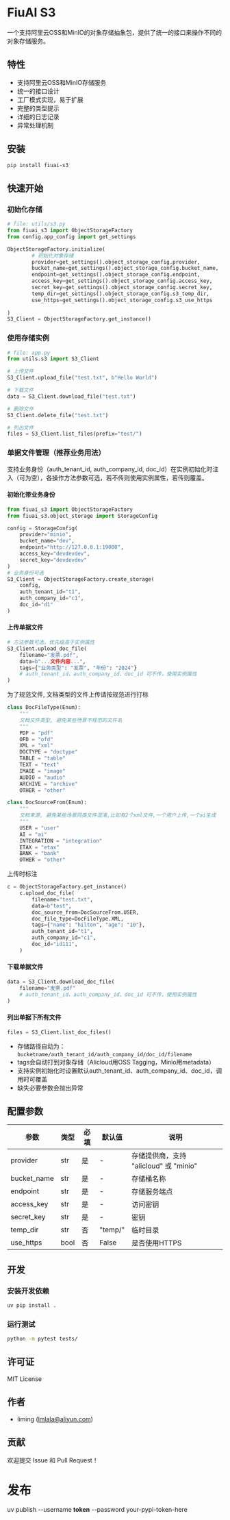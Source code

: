 # FiuAI S3

一个支持阿里云OSS和MinIO的对象存储抽象包，提供了统一的接口来操作不同的对象存储服务。

## 特性

- 支持阿里云OSS和MinIO存储服务
- 统一的接口设计
- 工厂模式实现，易于扩展
- 完整的类型提示
- 详细的日志记录
- 异常处理机制

## 安装

```bash
pip install fiuai-s3
```

## 快速开始

### 初始化存储

```python
# file: utils/s3.py
from fiuai_s3 import ObjectStorageFactory
from config.app_config import get_settings

ObjectStorageFactory.initialize(
        # 初始化对象存储
        provider=get_settings().object_storage_config.provider,
        bucket_name=get_settings().object_storage_config.bucket_name,
        endpoint=get_settings().object_storage_config.endpoint,
        access_key=get_settings().object_storage_config.access_key,
        secret_key=get_settings().object_storage_config.secret_key,
        temp_dir=get_settings().object_storage_config.s3_temp_dir,
        use_https=get_settings().object_storage_config.s3_use_https
    
)
S3_Client = ObjectStorageFactory.get_instance()

```


### 使用存储实例

```python
# file: app.py
from utils.s3 import S3_Client

# 上传文件
S3_Client.upload_file("test.txt", b"Hello World")

# 下载文件
data = S3_Client.download_file("test.txt")

# 删除文件
S3_Client.delete_file("test.txt")

# 列出文件
files = S3_Client.list_files(prefix="test/")
```

### 单据文件管理（推荐业务用法）

支持业务身份（auth_tenant_id, auth_company_id, doc_id）在实例初始化时注入（可为空），各操作方法参数可选，若不传则使用实例属性，若传则覆盖。

#### 初始化带业务身份
```python
from fiuai_s3 import ObjectStorageFactory
from fiuai_s3.object_storage import StorageConfig

config = StorageConfig(
    provider="minio",
    bucket_name="dev",
    endpoint="http://127.0.0.1:19000",
    access_key="devdevdev",
    secret_key="devdevdev"
)
# 业务身份可选
S3_Client = ObjectStorageFactory.create_storage(
    config,
    auth_tenant_id="t1",
    auth_company_id="c1",
    doc_id="d1"
)
```

#### 上传单据文件
```python
# 方法参数可选，优先级高于实例属性
S3_Client.upload_doc_file(
    filename="发票.pdf",
    data=b"...文件内容...",
    tags={"业务类型": "发票", "年份": "2024"}
    # auth_tenant_id、auth_company_id、doc_id 可不传，使用实例属性
)
```

为了规范文件, 文档类型的文件上传请按规范进行打标  
```python
class DocFileType(Enum):
    """
    文档文件类型, 避免某些场景不规范的文件名
    """
    PDF = "pdf"
    OFD = "ofd"
    XML = "xml"
    DOCTYPE = "doctype"
    TABLE = "table"
    TEXT = "text"
    IMAGE = "image"
    AUDIO = "audio"
    ARCHIVE = "archive"
    OTHER = "other"
```
```python
class DocSourceFrom(Enum):
    """
    文档来源, 避免某些场景同类文件混淆,比如有2个xml文件,一个用户上传,一个ai生成
    """
    USER = "user"
    AI = "ai"
    INTEGRATION = "integration"
    ETAX = "etax"
    BANK = "bank"
    OTHER = "other"
```

上传时标注  
```python
c = ObjectStorageFactory.get_instance()
    c.upload_doc_file(
        filename="test.txt",
        data=b"test",
        doc_source_from=DocSourceFrom.USER,
        doc_file_type=DocFileType.XML,
        tags={"name": "hilton", "age": "10"},
        auth_tenant_id="t1",
        auth_company_id="c1",
        doc_id="id111",
    )

```

#### 下载单据文件
```python
data = S3_Client.download_doc_file(
    filename="发票.pdf"
    # auth_tenant_id、auth_company_id、doc_id 可不传，使用实例属性
)
```

#### 列出单据下所有文件
```python
files = S3_Client.list_doc_files()
```

- 存储路径自动为：`bucketname/auth_tenant_id/auth_company_id/doc_id/filename`
- tags会自动打到对象存储（Alicloud用OSS Tagging，Minio用metadata）
- 支持实例初始化时设置默认auth_tenant_id、auth_company_id、doc_id，调用时可覆盖
- 缺失必要参数会抛出异常

## 配置参数

| 参数 | 类型 | 必填 | 默认值 | 说明 |
|------|------|------|--------|------|
| provider | str | 是 | - | 存储提供商，支持 "alicloud" 或 "minio" |
| bucket_name | str | 是 | - | 存储桶名称 |
| endpoint | str | 是 | - | 存储服务端点 |
| access_key | str | 是 | - | 访问密钥 |
| secret_key | str | 是 | - | 密钥 |
| temp_dir | str | 否 | "temp/" | 临时目录 |
| use_https | bool | 否 | False | 是否使用HTTPS |

## 开发

### 安装开发依赖

```bash
uv pip install .
```

### 运行测试

```bash
python -m pytest tests/
```

## 许可证

MIT License

## 作者

- liming (lmlala@aliyun.com)

## 贡献

欢迎提交 Issue 和 Pull Request！


# 发布
uv publish --username __token__ --password your-pypi-token-here